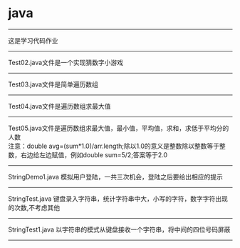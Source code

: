 # java  
****
这是学习代码作业  
****
Test02.java文件是一个实现猜数字小游戏  
****
Test03.java文件是简单遍历数组  
****
Test04.java文件是遍历数组求最大值  
****
Test05.java文件是遍历数组求最大值，最小值，平均值，求和，求低于平均分的人数  
注意：double avg=(sum*1.0)/arr.length;除以1.0的意义是整数除以整数等于整数，右边给左边赋值，例如double sum=5/2;答案等于2.0  
****
StringDemo1.java 模拟用户登陆，一共三次机会，登陆之后要给出相应的提示  
****
StringTest.java 键盘录入字符串，统计字符串中大，小写的字符，数字字符出现的次数,不考虑其他  
****
StringTest1.java 以字符串的模式从键盘接收一个字符串，将中间的四位号码屏蔽  
****

